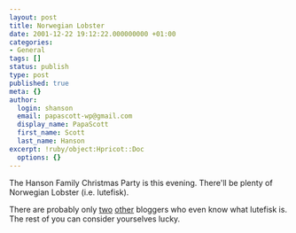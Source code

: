 ```yaml
---
layout: post
title: Norwegian Lobster
date: 2001-12-22 19:12:22.000000000 +01:00
categories:
- General
tags: []
status: publish
type: post
published: true
meta: {}
author:
  login: shanson
  email: papascott-wp@gmail.com
  display_name: PapaScott
  first_name: Scott
  last_name: Hanson
excerpt: !ruby/object:Hpricot::Doc
  options: {}
---
```

<p>The Hanson Family Christmas Party is this evening. There'll be plenty of Norwegian Lobster (i.e. lutefisk).</p>
<p>There are probably only <a href="http://sheila.inessential.com/">two</a> <a href="http://iowa.weblogger.com/">other</a> bloggers who even know what lutefisk is. The rest of you can consider yourselves lucky.</p>
